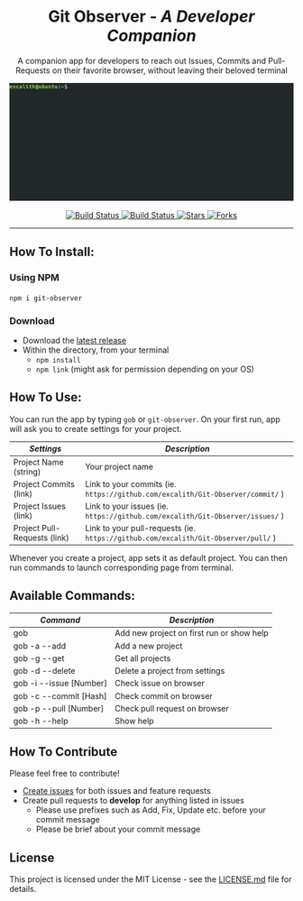 <p align="center">
	<h1 align="center">Git Observer - <i>A Developer Companion</i></h1>
</p>
<p align = "center">
    A companion app for developers to reach out Issues, Commits and Pull-Requests on their favorite browser, without leaving their beloved terminal
</p>
<p align="center">
    <img src="screenshot.gif">
</p>

<p align="center">
	<a href="https://travis-ci.org/excalith/git-observer">
		<img alt="Build Status" height="18" src="https://img.shields.io/travis/excalith/git-observer.svg">
	</a>
	<a href="https://github.com/excalith/git-observer/issues">
		<img alt="Build Status" height="18" src="https://img.shields.io/github/issues/excalith/git-observer.svg">
	</a>
	<a href="https://github.com/excalith/git-observer/stargazers">
		<img alt="Stars" height="18" src="https://img.shields.io/github/stars/excalith/git-observer.svg">
	</a>
	<a href="https://github.com/excalith/git-observer/network">
		<img alt="Forks" height="18" src="https://img.shields.io/github/forks/excalith/git-observer.svg">
	</a>
</p>

<hr/>

## How To Install:
### Using NPM
`npm i git-observer`

### Download
- Download the [latest release](https://github.com/excalith/git-observer/releases/latest)
- Within the directory, from your terminal
  - `npm install`
  - `npm link` (might ask for permission depending on your OS)

## How To Use:
You can run the app by typing `gob` or `git-observer`. On your first run, app will ask you to create settings for your project.

| _Settings_                    | _Description_                                                                       |
| ----------------------------- | ----------------------------------------------------------------------------------- |
| Project Name (string)         | Your project name                                                                   |
| Project Commits (link)        | Link to your commits (ie. `https://github.com/excalith/Git-Observer/commit/` )      |
| Project Issues (link)         | Link to your issues (ie. `https://github.com/excalith/Git-Observer/issues/` )       |
| Project Pull-Requests (link)  | Link to your pull-requests (ie. `https://github.com/excalith/Git-Observer/pull/` )  |

Whenever you create a project, app sets it as default project. You can then run commands to launch corresponding page from terminal.


## Available Commands:

| _Command_                     | _Description_                               |
| ----------------------------- | ------------------------------------------- |
| gob                           | Add new project on first run or show help   |
| gob -a --add                  | Add a new project                           |
| gob -g --get                  | Get all projects                            |
| gob -d --delete               | Delete a project from settings              |
| gob -i --issue [Number]       | Check issue on browser                      |
| gob -c --commit [Hash]        | Check commit on browser                     |
| gob -p --pull [Number]        | Check pull request on browser               |
| gob -h --help                 | Show help                                   |

## How To Contribute
Please feel free to contribute!
* [Create issues](https://github.com/excalith/git-observer/issues) for both issues and feature requests
* Create pull requests to **develop** for anything listed in issues
  * Please use prefixes such as Add, Fix, Update etc. before your commit message
  * Please be brief about your commit message

## License
This project is licensed under the MIT License - see the [LICENSE.md](LICENSE.md) file for details.
